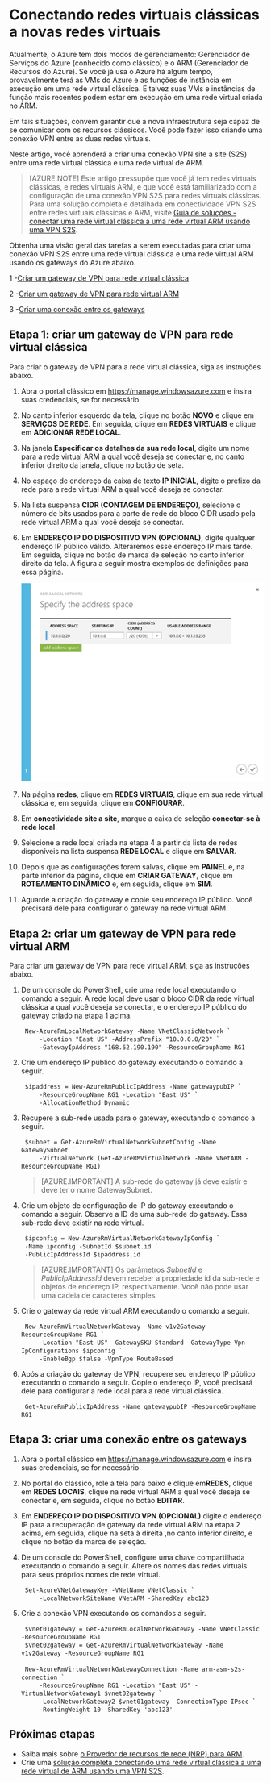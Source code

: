 <properties 
   pageTitle="Como conectar redes virtuais clássicas a redes virtuais ARM no Azure"
   description="Saiba como criar uma conexão VPN entre redes virtuais clássicas e novas redes virtuais"
   services="vpn-gateway"
   documentationCenter="na"
   authors="cherylmc"
   manager="carmonm"
   editor="tysonn" />
<tags 
   ms.service="vpn-gateway"
   ms.devlang="na"
   ms.topic="article"
   ms.tgt_pltfrm="na"
   ms.workload="infrastructure-services"
   ms.date="03/22/2016"
   ms.author="cherylmc" />

# Conectando redes virtuais clássicas a novas redes virtuais

Atualmente, o Azure tem dois modos de gerenciamento: Gerenciador de Serviços do Azure (conhecido como clássico) e o ARM (Gerenciador de Recursos do Azure). Se você já usa o Azure há algum tempo, provavelmente terá as VMs do Azure e as funções de instância em execução em uma rede virtual clássica. E talvez suas VMs e instâncias de função mais recentes podem estar em execução em uma rede virtual criada no ARM.

Em tais situações, convém garantir que a nova infraestrutura seja capaz de se comunicar com os recursos clássicos. Você pode fazer isso criando uma conexão VPN entre as duas redes virtuais.

Neste artigo, você aprenderá a criar uma conexão VPN site a site (S2S) entre uma rede virtual clássica e uma rede virtual de ARM.

>[AZURE.NOTE] Este artigo pressupõe que você já tem redes virtuais clássicas, e redes virtuais ARM, e que você está familiarizado com a configuração de uma conexão VPN S2S para redes virtuais clássicas. Para uma solução completa e detalhada em conectividade VPN S2S entre redes virtuais clássicas e ARM, visite [Guia de soluções - conectar uma rede virtual clássica a uma rede virtual ARM usando uma VPN S2S](virtual-networks-arm-asm-s2s.md).

Obtenha uma visão geral das tarefas a serem executadas para criar uma conexão VPN S2S entre uma rede virtual clássica e uma rede virtual ARM usando os gateways do Azure abaixo.

1 -[Criar um gateway de VPN para rede virtual clássica](#Step-1:-Create-a-VPN-gateway-for-the-classic-VNet)

2 -[Criar um gateway de VPN para rede virtual ARM](#Step-2:-Create-a-VPN-gateway-for-the-ARM-VNet)

3 -[Criar uma conexão entre os gateways](#Step-3:-Create-a-connection-between-the-gateways)

## Etapa 1: criar um gateway de VPN para rede virtual clássica

Para criar o gateway de VPN para a rede virtual clássica, siga as instruções abaixo.

1. Abra o portal clássico em https://manage.windowsazure.com e insira suas credenciais, se for necessário.
2. No canto inferior esquerdo da tela, clique no botão **NOVO** e clique em **SERVIÇOS DE REDE**. Em seguida, clique em **REDES VIRTUAIS** e clique em **ADICIONAR REDE LOCAL**.
3. Na janela **Especificar os detalhes da sua rede local**, digite um nome para a rede virtual ARM a qual você deseja se conectar e, no canto inferior direito da janela, clique no botão de seta.
3. No espaço de endereço da caixa de texto **IP INICIAL**, digite o prefixo da rede para a rede virtual ARM a qual você deseja se conectar.
4. Na lista suspensa **CIDR (CONTAGEM DE ENDEREÇO)**, selecione o número de bits usados para a parte de rede do bloco CIDR usado pela rede virtual ARM a qual você deseja se conectar.
5. Em **ENDEREÇO IP DO DISPOSITIVO VPN (OPCIONAL)**, digite qualquer endereço IP público válido. Alteraremos esse endereço IP mais tarde. Em seguida, clique no botão de marca de seleção no canto inferior direito da tela. A figura a seguir mostra exemplos de definições para essa página.

	![Configurações de rede local](.\media\virtual-networks-arm-asm-s2s-howto\figurex1.png)

5. Na página **redes**, clique em **REDES VIRTUAIS**, clique em sua rede virtual clássica e, em seguida, clique em **CONFIGURAR**.
6. Em **conectividade site a site**, marque a caixa de seleção **conectar-se à rede local**.
7. Selecione a rede local criada na etapa 4 a partir da lista de redes disponíveis na lista suspensa **REDE LOCAL** e clique em **SALVAR**.
8. Depois que as configurações forem salvas, clique em **PAINEL** e, na parte inferior da página, clique em **CRIAR GATEWAY**, clique em **ROTEAMENTO DINÂMICO** e, em seguida, clique em **SIM**.
9. Aguarde a criação do gateway e copie seu endereço IP público. Você precisará dele para configurar o gateway na rede virtual ARM.

## Etapa 2: criar um gateway de VPN para rede virtual ARM

Para criar um gateway de VPN para rede virtual ARM, siga as instruções abaixo.

1. De um console do PowerShell, crie uma rede local executando o comando a seguir. A rede local deve usar o bloco CIDR da rede virtual clássica a qual você deseja se conectar, e o endereço IP público do gateway criado na etapa 1 acima.

		New-AzureRmLocalNetworkGateway -Name VNetClassicNetwork `
			-Location "East US" -AddressPrefix "10.0.0.0/20" `
			-GatewayIpAddress "168.62.190.190" -ResourceGroupName RG1

3. Crie um endereço IP público do gateway executando o comando a seguir.

		$ipaddress = New-AzureRmPublicIpAddress -Name gatewaypubIP `
			-ResourceGroupName RG1 -Location "East US" `
			-AllocationMethod Dynamic

4. Recupere a sub-rede usada para o gateway, executando o comando a seguir.

		$subnet = Get-AzureRmVirtualNetworkSubnetConfig -Name GatewaySubnet `
			-VirtualNetwork (Get-AzureRMVirtualNetwork -Name VNetARM -ResourceGroupName RG1) 

	>[AZURE.IMPORTANT] A sub-rede do gateway já deve existir e deve ter o nome GatewaySubnet.

5. Crie um objeto de configuração de IP do gateway executando o comando a seguir. Observe a ID de uma sub-rede do gateway. Essa sub-rede deve existir na rede virtual.


		$ipconfig = New-AzureRmVirtualNetworkGatewayIpConfig `
		-Name ipconfig -SubnetId $subnet.id `
		-PublicIpAddressId $ipaddress.id

	>[AZURE.IMPORTANT] Os parâmetros *SubnetId* e *PublicIpAddressId* devem receber a propriedade id da sub-rede e objetos de endereço IP, respectivamente. Você não pode usar uma cadeia de caracteres simples.
	
5. Crie o gateway da rede virtual ARM executando o comando a seguir.

		New-AzureRmVirtualNetworkGateway -Name v1v2Gateway -ResourceGroupName RG1 `
			-Location "East US" -GatewaySKU Standard -GatewayType Vpn -IpConfigurations $ipconfig `
			-EnableBgp $false -VpnType RouteBased

6. Após a criação do gateway de VPN, recupere seu endereço IP público executando o comando a seguir. Copie o endereço IP, você precisará dele para configurar a rede local para a rede virtual clássica.

		Get-AzureRmPublicIpAddress -Name gatewaypubIP -ResourceGroupName RG1

## Etapa 3: criar uma conexão entre os gateways

1. Abra o portal clássico em https://manage.windowsazure.com e insira suas credenciais, se for necessário.
2. No portal do clássico, role a tela para baixo e clique em**REDES**, clique em **REDES LOCAIS**, clique na rede virtual ARM a qual você deseja se conectar e, em seguida, clique no botão **EDITAR**.
3. Em **ENDEREÇO IP DO DISPOSITIVO VPN (OPCIONAL)** digite o endereço IP para a recuperação de gateway da rede virtual ARM na etapa 2 acima, em seguida, clique na seta à direita ,no canto inferior direito, e clique no botão da marca de seleção.
4. De um console do PowerShell, configure uma chave compartilhada executando o comando a seguir. Altere os nomes das redes virtuais para seus próprios nomes de rede virtual.

		Set-AzureVNetGatewayKey -VNetName VNetClassic `
			-LocalNetworkSiteName VNetARM -SharedKey abc123

7. Crie a conexão VPN executando os comandos a seguir.

		$vnet01gateway = Get-AzureRmLocalNetworkGateway -Name VNetClassic -ResourceGroupName RG1
		$vnet02gateway = Get-AzureRmVirtualNetworkGateway -Name v1v2Gateway -ResourceGroupName RG1
		
		New-AzureRmVirtualNetworkGatewayConnection -Name arm-asm-s2s-connection `
			-ResourceGroupName RG1 -Location "East US" -VirtualNetworkGateway1 $vnet02gateway `
			-LocalNetworkGateway2 $vnet01gateway -ConnectionType IPsec `
			-RoutingWeight 10 -SharedKey 'abc123'

## Próximas etapas

- Saiba mais sobre [o Provedor de recursos de rede (NRP) para ARM](resource-groups-networking.md).
- Crie uma [solução completa conectando uma rede virtual clássica a uma rede virtual de ARM usando uma VPN S2S](virtual-networks-arm-asm-s2s.md).

<!---HONumber=AcomDC_0803_2016-->